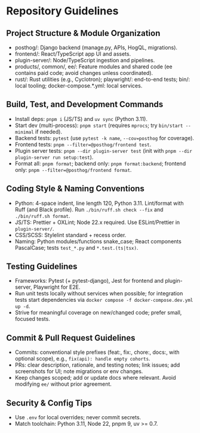 # Repository Guidelines

## Project Structure & Module Organization
- posthog/: Django backend (manage.py, APIs, HogQL, migrations).
- frontend/: React/TypeScript app UI and assets.
- plugin-server/: Node/TypeScript ingestion and pipelines.
- products/, common/, ee/: Feature modules and shared code (ee contains paid code; avoid changes unless coordinated).
- rust/: Rust utilities (e.g., Cyclotron); playwright/: end-to-end tests; bin/: local tooling; docker-compose.*.yml: local services.

## Build, Test, and Development Commands
- Install deps: `pnpm i` (JS/TS) and `uv sync` (Python 3.11).
- Start dev (multi-process): `pnpm start` (requires `mprocs`; try `bin/start --minimal` if needed).
- Backend tests: `pytest` (use `pytest -k name`, `--cov=posthog` for coverage).
- Frontend tests: `pnpm --filter=@posthog/frontend test`.
- Plugin server tests: `pnpm --dir plugin-server test` (init with `pnpm --dir plugin-server run setup:test`).
- Format all: `pnpm format`; backend only: `pnpm format:backend`; frontend only: `pnpm --filter=@posthog/frontend format`.

## Coding Style & Naming Conventions
- Python: 4-space indent, line length 120, Python 3.11. Lint/format with Ruff (and Black profile). Run `./bin/ruff.sh check --fix` and `./bin/ruff.sh format`.
- JS/TS: Prettier + OXLint; Node 22.x required. Use ESLint/Prettier in `plugin-server/`.
- CSS/SCSS: Stylelint standard + recess order.
- Naming: Python modules/functions snake_case; React components PascalCase; tests `test_*.py` and `*.test.(ts|tsx)`.

## Testing Guidelines
- Frameworks: Pytest (+ pytest-django), Jest for frontend and plugin-server, Playwright for E2E.
- Run unit tests locally without services when possible; for integration tests start dependencies via `docker compose -f docker-compose.dev.yml up -d`.
- Strive for meaningful coverage on new/changed code; prefer small, focused tests.

## Commit & Pull Request Guidelines
- Commits: conventional style prefixes (feat:, fix:, chore:, docs:, with optional scope), e.g., `fix(api): handle empty cohorts`.
- PRs: clear description, rationale, and testing notes; link issues; add screenshots for UI; note migrations or env changes.
- Keep changes scoped; add or update docs where relevant. Avoid modifying `ee/` without prior agreement.

## Security & Config Tips
- Use `.env` for local overrides; never commit secrets.
- Match toolchain: Python 3.11, Node 22, pnpm 9, uv >= 0.7.
